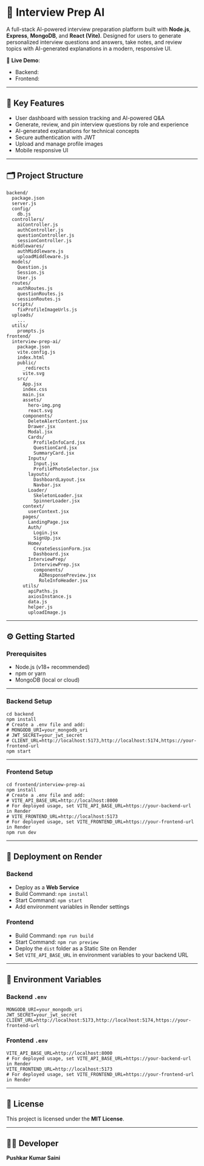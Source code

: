 # 📝 Interview Prep AI

A full-stack AI-powered interview preparation platform built with **Node.js**, **Express**, **MongoDB**, and **React (Vite)**. Designed for users to generate personalized interview questions and answers, take notes, and review topics with AI-generated explanations in a modern, responsive UI.

🚀 **Live Demo**:
- Backend: <!-- Add your backend Render URL here -->
- Frontend: <!-- Add your frontend Render URL here -->

---

## 🔑 Key Features
- User dashboard with session tracking and AI-powered Q&A
- Generate, review, and pin interview questions by role and experience
- AI-generated explanations for technical concepts
- Secure authentication with JWT
- Upload and manage profile images
- Mobile responsive UI

---

## 🗂️ Project Structure

```
backend/
  package.json
  server.js
  config/
    db.js
  controllers/
    aiController.js
    authController.js
    questionController.js
    sessionController.js
  middlewares/
    authMiddleware.js
    uploadMiddleware.js
  models/
    Question.js
    Session.js
    User.js
  routes/
    authRoutes.js
    questionRoutes.js
    sessionRoutes.js
  scripts/
    fixProfileImageUrls.js
  uploads/
    ...
  utils/
    prompts.js
frontend/
  interview-prep-ai/
    package.json
    vite.config.js
    index.html
    public/
      _redirects
      vite.svg
    src/
      App.jsx
      index.css
      main.jsx
      assets/
        hero-img.png
        react.svg
      components/
        DeleteAlertContent.jsx
        Drawer.jsx
        Modal.jsx
        Cards/
          ProfileInfoCard.jsx
          QuestionCard.jsx
          SummaryCard.jsx
        Inputs/
          Input.jsx
          ProfilePhotoSelector.jsx
        layouts/
          DashboardLayout.jsx
          Navbar.jsx
        Loader/
          SkeletonLoader.jsx
          SpinnerLoader.jsx
      context/
        userContext.jsx
      pages/
        LandingPage.jsx
        Auth/
          Login.jsx
          SignUp.jsx
        Home/
          CreateSessionForm.jsx
          Dashboard.jsx
        InterviewPrep/
          InterviewPrep.jsx
          components/
            AIResponsePreview.jsx
            RoleInfoHeader.jsx
      utils/
        apiPaths.js
        axiosInstance.js
        data.js
        helper.js
        uploadImage.js
```

---

## ⚙️ Getting Started

### Prerequisites
- Node.js (v18+ recommended)
- npm or yarn
- MongoDB (local or cloud)

---

### Backend Setup

```
cd backend
npm install
# Create a .env file and add:
# MONGODB_URI=your_mongodb_uri
# JWT_SECRET=your_jwt_secret
# CLIENT_URL=http://localhost:5173,http://localhost:5174,https://your-frontend-url
npm start
```

---

### Frontend Setup

```
cd frontend/interview-prep-ai
npm install
# Create a .env file and add:
# VITE_API_BASE_URL=http://localhost:8000
# For deployed usage, set VITE_API_BASE_URL=https://your-backend-url in Render
# VITE_FRONTEND_URL=http://localhost:5173
# For deployed usage, set VITE_FRONTEND_URL=https://your-frontend-url in Render
npm run dev
```

---

## 🚀 Deployment on Render

### Backend
- Deploy as a **Web Service**
- Build Command: `npm install`
- Start Command: `npm start`
- Add environment variables in Render settings

### Frontend
- Build Command: `npm run build`
- Start Command: `npm run preview`
- Deploy the `dist` folder as a Static Site on Render
- Set `VITE_API_BASE_URL` in environment variables to your backend URL

---

## 🔐 Environment Variables

### Backend `.env`
```
MONGODB_URI=your_mongodb_uri
JWT_SECRET=your_jwt_secret
CLIENT_URL=http://localhost:5173,http://localhost:5174,https://your-frontend-url
```

### Frontend `.env`
```
VITE_API_BASE_URL=http://localhost:8000
# For deployed usage, set VITE_API_BASE_URL=https://your-backend-url in Render
VITE_FRONTEND_URL=http://localhost:5173
# For deployed usage, set VITE_FRONTEND_URL=https://your-frontend-url in Render
```

---

## 📄 License

This project is licensed under the **MIT License**.

---

## 👨‍💻 Developer

**Pushkar Kumar Saini**
